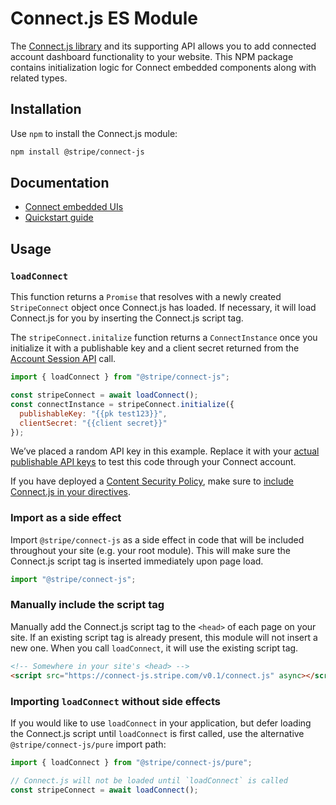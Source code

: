 # Connect.js ES Module

The [Connect.js library](https://stripe.com/docs/connect/get-started-connect-embedded-components) and its supporting API allows you to add connected account dashboard functionality to your website.
This NPM package contains initialization logic for Connect embedded components along with related types.

## Installation

Use `npm` to install the Connect.js module:

```sh
npm install @stripe/connect-js
```

## Documentation

- [Connect embedded UIs](https://stripe.com/docs/connect/get-started-connect-embedded-uis)
- [Quickstart guide](https://stripe.com/docs/connect/connect-embedded-uis/quickstart)

## Usage

### `loadConnect`

This function returns a `Promise` that resolves with a newly created `StripeConnect`
object once Connect.js has loaded. If necessary, it will load Connect.js for you by inserting the Connect.js script tag.

The `stripeConnect.initalize` function returns a `ConnectInstance` once you initialize it with a publishable key and a client secret returned from the [Account Session API](https://stripe.com/docs/api/account_sessions/create) call.

```js
import { loadConnect } from "@stripe/connect-js";

const stripeConnect = await loadConnect();
const connectInstance = stripeConnect.initialize({
  publishableKey: "{{pk test123}}",
  clientSecret: "{{client secret}}"
});
```

We’ve placed a random API key in this example. Replace it with your
[actual publishable API keys](https://dashboard.stripe.com/account/apikeys) to
test this code through your Connect account.

If you have deployed a
[Content Security Policy](https://developer.mozilla.org/en-US/docs/Web/Security/CSP),
make sure to
[include Connect.js in your directives](https://stripe.com/docs/security/guide#content-security-policy).

### Import as a side effect

Import `@stripe/connect-js` as a side effect in code that will be included
throughout your site (e.g. your root module). This will make sure the Connect.js
script tag is inserted immediately upon page load.

```js
import "@stripe/connect-js";
```

### Manually include the script tag

Manually add the Connect.js script tag to the `<head>` of each page on your site.
If an existing script tag is already present, this module will not insert a new
one. When you call `loadConnect`, it will use the existing script tag.

```html
<!-- Somewhere in your site's <head> -->
<script src="https://connect-js.stripe.com/v0.1/connect.js" async></script>
```

### Importing `loadConnect` without side effects

If you would like to use `loadConnect` in your application, but defer loading the
Connect.js script until `loadConnect` is first called, use the alternative
`@stripe/connect-js/pure` import path:

```js
import { loadConnect } from "@stripe/connect-js/pure";

// Connect.js will not be loaded until `loadConnect` is called
const stripeConnect = await loadConnect();
```
